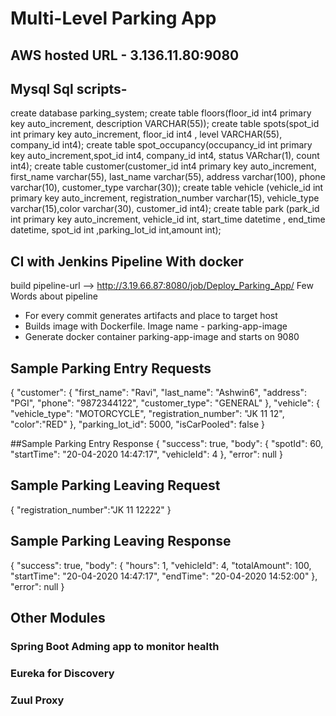 
# Multi-Level Parking App

## AWS hosted URL - 3.136.11.80:9080


## Mysql Sql scripts-

create database parking_system;
create table floors(floor_id int4 primary key auto_increment, description VARCHAR(55));
create table spots(spot_id int primary key auto_increment, floor_id int4 , level VARCHAR(55), company_id int4);
create table spot_occupancy(occupancy_id int primary key auto_increment,spot_id int4, company_id int4, status VARchar(1), count int4);
create table customer(customer_id int4 primary key auto_increment, first_name varchar(55), last_name varchar(55), address varchar(100), phone varchar(10), customer_type varchar(30));
create table vehicle (vehicle_id int primary key auto_increment, registration_number varchar(15), vehicle_type varchar(15),color varchar(30), customer_id int4);
create table park (park_id int primary key auto_increment, vehicle_id int, start_time datetime , end_time datetime, spot_id int ,parking_lot_id int,amount int);


## CI with Jenkins Pipeline With docker

build pipeline-url --> http://3.19.66.87:8080/job/Deploy_Parking_App/
Few Words about pipeline
- For every commit generates artifacts and place to target host
- Builds image with Dockerfile. Image name - parking-app-image
- Generate docker container parking-app-image and starts on 9080


## Sample Parking Entry Requests 
{
    "customer": {
        "first_name": "Ravi",
        "last_name": "Ashwin6",
        "address": "PGI",
        "phone": "9872344122",
        "customer_type": "GENERAL"
    },
    "vehicle": {
        "vehicle_type": "MOTORCYCLE",
        "registration_number": "JK 11 12",
        "color":"RED"
    },
    "parking_lot_id": 5000,
    "isCarPooled": false
}

##Sample Parking Entry Response
{
    "success": true,
    "body": {
        "spotId": 60,
        "startTime": "20-04-2020 14:47:17",
        "vehicleId": 4
    },
    "error": null
}

## Sample Parking Leaving Request

{
	"registration_number":"JK 11 12222"
}

## Sample Parking Leaving Response 
{
    "success": true,
    "body": {
        "hours": 1,
        "vehicleId": 4,
        "totalAmount": 100,
        "startTime": "20-04-2020 14:47:17",
        "endTime": "20-04-2020 14:52:00"
    },
    "error": null
}

## Other Modules
### Spring Boot Adming app to monitor health
### Eureka for Discovery
### Zuul Proxy




